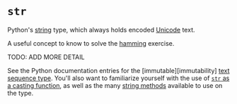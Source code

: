 # `str`

Python's [string][general-concept-string] type, which always holds encoded [Unicode][unicode] text.

A useful concept to know to solve the [hamming][hamming] exercise.

TODO: ADD MORE DETAIL

See the Python documentation entries for the [immutable][immutability] [text sequence type][docs-text-sequence-type]. You'll also want to familiarize yourself with the use of [`str` as a casting function][docs-str-as-function], as well as the many [string methods][docs-string-methods] available to use on the type.

[hamming]: ../../exercise-concepts/hamming.md
[general-concept-string]: https://github.com/exercism/v3/blob/main/reference/types/string.md
[unicode]: https://github.com/exercism/v3/blob/main/reference/concepts/unicode.md
[immutable]: https://github.com/exercism/v3/blob/main/reference/concepts/immutability.md
[docs-text-sequence-type]: https://docs.python.org/3/library/stdtypes.html#textseq
[docs-str-as-function]: https://docs.python.org/3/library/stdtypes.html#str
[docs-string-methods]: https://docs.python.org/3/library/stdtypes.html#string-methods
